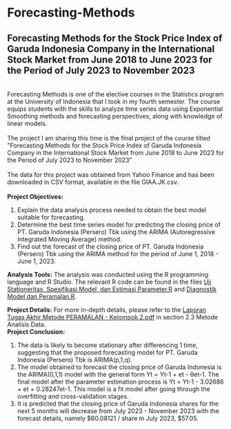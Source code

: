 # Forecasting-Methods
## Forecasting Methods for the Stock Price Index of Garuda Indonesia Company in the International Stock Market from June 2018 to June 2023 for the Period of July 2023 to November 2023
\
Forecasting Methods is one of the elective courses in the Statistics program at the University of Indonesia that I took in my fourth semester. The course equips students with the skills to analyze time series data using Exponential Smoothing methods and forecasting perspectives, along with knowledge of linear models.\
\
The project I am sharing this time is the final project of the course titled "Forecasting Methods for the Stock Price Index of Garuda Indonesia Company in the International Stock Market from June 2018 to June 2023 for the Period of July 2023 to November 2023"\
\
The data for this project was obtained from Yahoo Finance and has been downloaded in CSV format, available in the file GIAA.JK.csv.\
\
**Project Objectives:**
1. Explain the data analysis process needed to obtain the best model suitable for forecasting.
2. Determine the best time series model for predicting the closing price of PT. Garuda Indonesia (Persero) Tbk using the ARIMA (Autoregressive Integrated Moving Average) method.
3. Find out the forecast of the closing price of PT. Garuda Indonesia (Persero) Tbk using the ARIMA method for the period of June 1, 2018 - June 1, 2023.

**Analysis Tools:**
The analysis was conducted using the R programming language and R Studio. The relevant R code can be found in the files [Uji Stationeritas, Spesifikasi Model, dan Estimasi Parameter.R](https://github.com/ChatleaShakira/Forecasting-Methods/blob/82e9291a6bce68edba4a33728c88584a056e8dc7/Uji%20Stasioneritas%2C%20Spesifikasi%20Model%2C%20dan%20Estimasi%20Parameter.R) and [Diagnostik Model dan Peramalan.R](https://github.com/ChatleaShakira/Forecasting-Methods/blob/4c14fd0e7be6ef4ba3419e83c94190e68933ecc9/Diagnostic%20Model%20dan%20Peramalan.R).

**Project Details:**
For more in-depth details, please refer to the [Laporan Tugas Akhir Metode PERAMALAN - Kelompok 2.pdf](https://github.com/ChatleaShakira/Forecasting-Methods/blob/e5950104c778971689dd9e8eb1c9bc1424039753/Laporan%20Tugas%20Akhir%20Metode%20Peramalan%20-%20Kelompok%202.pdf) in section 2.3 Metode Analisis Data.
\
**Project Conclusion:**
1. The data is likely to become stationary after differencing 1 time, suggesting that the proposed forecasting model for PT. Garuda Indonesia (Persero) Tbk is ARIMA(p,1,q).
2. The model obtained to forecast the closing price of Garuda Indonesia is the ARIMA(0,1,1) model with the general form Yt = Yt-1 + et - θet-1. The final model after the parameter estimation process is Yt = Yt-1 - 3.02686 + et + 0.28247et-1. This model is a fit model after going through the overfitting and cross-validation stages.
3. It is predicted that the closing price of Garuda Indonesia shares for the next 5 months will decrease from July 2023 - November 2023 with the forecast details, namely $60.08121 / share in July 2023, $57.05.
